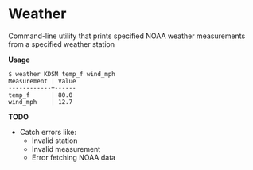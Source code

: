# Weather

Command-line utility that prints specified NOAA weather measurements from a specified weather station

**Usage**

```shell
$ weather KDSM temp_f wind_mph
Measurement | Value
------------+------
temp_f      | 80.0 
wind_mph    | 12.7 
```

**TODO**

* Catch errors like:
  * Invalid station
  * Invalid measurement
  * Error fetching NOAA data



